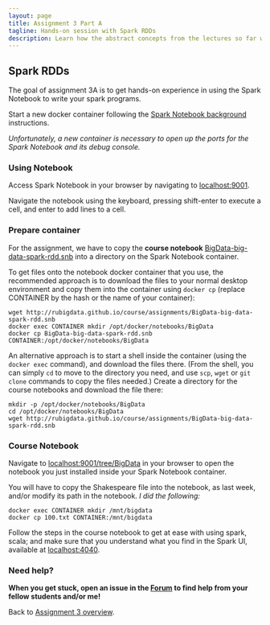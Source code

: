 ```yaml
---
layout: page
title: Assignment 3 Part A
tagline: Hands-on session with Spark RDDs
description: Learn how the abstract concepts from the lectures so far work out in practice.
---
```


## Spark RDDs

The goal of assignment 3A is to get hands-on experience in using the 
Spark Notebook to write your spark programs.

Start a new docker container following the [Spark Notebook background](../background/spark-notebook.html)
instructions.

_Unfortunately, a new container is necessary to open up the ports for the Spark Notebook and its debug console._

### Using Notebook

Access Spark Notebook in your browser by navigating to [localhost:9001](http://localhost:9001/).

Navigate the notebook using the keyboard, pressing shift-enter to execute a cell, and enter to add lines to a cell.

### Prepare container

For the assignment, we have to copy the __course notebook__ 
[BigData-big-data-spark-rdd.snb](http://rubigdata.github.io/course/assignments/BigData-big-data-spark-rdd.snb) into 
a directory on the Spark Notebook container.

To get files onto the notebook docker container that you use, the recommended approach is to download the files
to your normal desktop environment and copy them into the container using `docker cp`
(replace CONTAINER by the hash or the name of your container):

    wget http://rubigdata.github.io/course/assignments/BigData-big-data-spark-rdd.snb
    docker exec CONTAINER mkdir /opt/docker/notebooks/BigData
    docker cp BigData-big-data-spark-rdd.snb CONTAINER:/opt/docker/notebooks/BigData

An alternative approach is to start a shell inside the container (using the `docker exec` command), 
and download the files there. (From the shell, you can simply `cd` to move to the directory you need,
and use `scp`, `wget` or `git clone` commands to copy the files needed.)
Create a directory for the course notebooks and download the file there: 

    mkdir -p /opt/docker/notebooks/BigData
    cd /opt/docker/notebooks/BigData
    wget http://rubigdata.github.io/course/assignments/BigData-big-data-spark-rdd.snb

### Course Notebook

Navigate to [localhost:9001/tree/BigData](http://localhost:9001/tree/BigData) in your browser 
to open the notebook you just installed inside your Spark Notebook container.

You will have to copy the Shakespeare file into the notebook, as last week, and/or modify its path
in the notebook. _I did the following:_

    docker exec CONTAINER mkdir /mnt/bigdata
    docker cp 100.txt CONTAINER:/mnt/bigdata

Follow the steps in the course notebook to get at ease with using spark, scala;
and make sure that you understand what you find in the Spark UI, 
available at [localhost:4040](http://localhost:4040).

### Need help?

**When you get stuck, open an issue in the 
[Forum](https://github.com/rubigdata/forum-2018)
to find help from your fellow students and/or me!**

Back to [Assignment 3 overview](A3-spark.html).
